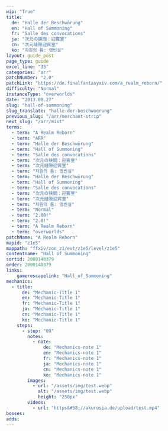 ```yaml
---
wip: "True"
title:
  de: "Halle der Beschwörung"
  en: "Hall of Summoning"
  fr: "Salle des convocations"
  ja: "次元の狭間：迎賓室"
  cn: "次元缝隙迎宾室"
  ko: "차원의 틈: 영빈실"
layout: guide_post
page_type: guide
excel_line: "35"
categories: "arr"
patchNumber: "2.0"
patchLink: "https://de.finalfantasyxiv.com/a_realm_reborn/"
difficulty: "Normal"
instanceType: "overworlds"
date: "2013.08.27"
slug: "hall-of-summoning"
slug_translate: "halle-der-beschwoerung"
previous_slug: "/arr/merchant-strip"
next_slug: "/arr/mist"
terms:
  - term: "A Realm Reborn"
  - term: "ARR"
  - term: "Halle der Beschwörung"
  - term: "Hall of Summoning"
  - term: "Salle des convocations"
  - term: "次元の狭間：迎賓室"
  - term: "次元缝隙迎宾室"
  - term: "차원의 틈: 영빈실"
  - term: "Halle der Beschwörung"
  - term: "Hall of Summoning"
  - term: "Salle des convocations"
  - term: "次元の狭間：迎賓室"
  - term: "次元缝隙迎宾室"
  - term: "차원의 틈: 영빈실"
  - term: "Normal"
  - term: "2.00!"
  - term: "2.0!"
  - term: "A Realm Reborn"
  - term: "overworlds"
patchName: "A Realm Reborn"
mapid: "z1e5"
mappath: "ffxiv/zon_z1/evt/z1e5/level/z1e5"
contentname: "Hall of Summoning"
sortid: 2000140379
order: 2000140379
links:
    gamerescapelink: "Hall_of_Summoning"
mechanics:
  - title:
      de: "Mechanic-Title 1"
      en: "Mechanic-Title 1"
      fr: "Mechanic-Title 1"
      ja: "Mechanic-Title 1"
      cn: "Mechanic-Title 1"
      ko: "Mechanic-Title 1"
    steps:
      - step: "09"
        notes:
          - note:
              de: "Mechanics-note 1"
              en: "Mechanics-note 1"
              fr: "Mechanics-note 1"
              ja: "Mechanics-note 1"
              cn: "Mechanics-note 1"
              ko: "Mechanics-note 1"
        images:
          - url: "/assets/img/test.webp"
            alt: "/assets/img/test.webp"
            height: "250px"
        videos:
          - url: "https&#58;//akurosia.de/upload/test.mp4"
bosses:
adds:
---
```


